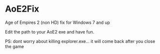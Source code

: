 # AoE2Fix
Age of Empires 2 (non HD) fix for Windows 7 and up

Edit the path to your AoE2 exe and have fun.

PS: dont worry about killing explorer.exe... it will come back after you close the game 
